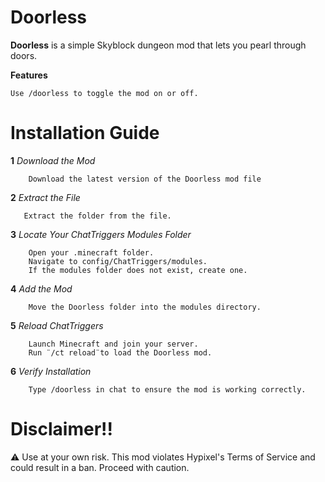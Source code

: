 # Doorless

**Doorless** is a simple Skyblock dungeon mod that lets you pearl through doors.

**Features**

    Use /doorless to toggle the mod on or off.

# Installation Guide

**1**
*Download the Mod*
       
        Download the latest version of the Doorless mod file

**2**
*Extract the File*
     
       Extract the folder from the file.

**3**
*Locate Your ChatTriggers Modules Folder*
       
        Open your .minecraft folder.
        Navigate to config/ChatTriggers/modules.
        If the modules folder does not exist, create one.

**4**
*Add the Mod*
     
        Move the Doorless folder into the modules directory.

**5**
*Reload ChatTriggers*
       
        Launch Minecraft and join your server.
        Run ¨/ct reload¨to load the Doorless mod.

**6**
*Verify Installation*
      
        Type /doorless in chat to ensure the mod is working correctly.

# Disclaimer!!

⚠ Use at your own risk. This mod violates Hypixel's Terms of Service and could result in a ban. Proceed with caution.
